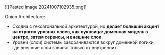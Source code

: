 ![[Pasted image 20241007102935.png]]

Onion Architecture:
- Сходна с гексагональной архитектурой, но **делает больший акцент на строгих уровнях слоев, как луковица: доменная модель в центре, затем сервисы, и внешние слои**.
- Уровни (слои) системы заворачиваются вокруг доменной логики, где внешние слои зависят только от внутренних.